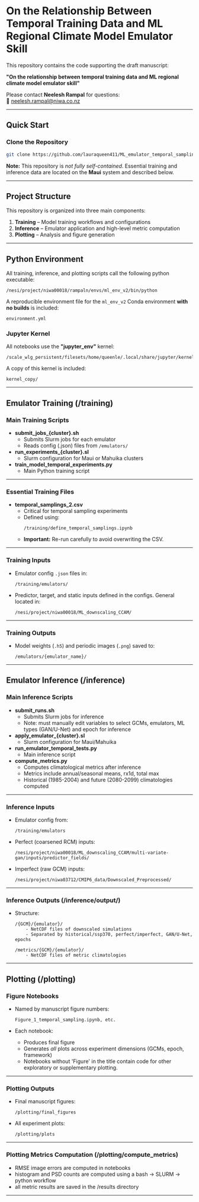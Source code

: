 # On the Relationship Between Temporal Training Data and ML Regional Climate Model Emulator Skill

This repository contains the code supporting the draft manuscript:

**"On the relationship between temporal training data and ML regional climate model emulator skill"**

Please contact **Neelesh Rampal** for questions:  
📧 neelesh.rampal@niwa.co.nz

---

## Quick Start

### Clone the Repository

```bash
git clone https://github.com/lauraqueen411/ML_emulator_temporal_sampling_experiments.git
````

**Note:** This repository is *not fully self-contained*. Essential training and inference data are located on the **Maui** system and described below.

---

## Project Structure

This repository is organized into three main components:

1. **Training** – Model training workflows and configurations
2. **Inference** – Emulator application and high-level metric computation
3. **Plotting** – Analysis and figure generation

---

## Python Environment

All training, inference, and plotting scripts call the following python executable:

```
/nesi/project/niwa00018/rampaln/envs/ml_env_v2/bin/python
```

A reproducible environment file for the `ml_env_v2` Conda environment **with no builds** is included:
```
environment.yml
```

### Jupyter Kernel

All notebooks use the **"jupyter\_env"** kernel:
```
/scale_wlg_persistent/filesets/home/queenle/.local/share/jupyter/kernels/nellys_env/
```

A copy of this kernel is included:
```
kernel_copy/
```

---

## Emulator Training (/training)

### Main Training Scripts

* **submit\_jobs\_{cluster}.sh**
  * Submits Slurm jobs for each emulator
  * Reads config (.json) files from `/emulators/`
* **run\_experiments\_{cluster}.sl**
  * Slurm configuration for Maui or Mahuika clusters
* **train\_model\_temporal\_experiments.py**
  * Main Python training script

---

### Essential Training Files

* **temporal\_samplings\_2.csv**
  * Critical for temporal sampling experiments
  * Defined using:
    ```
    /training/define_temporal_samplings.ipynb
    ```
  * **Important:** Re-run carefully to avoid overwriting the CSV.
  
---

### Training Inputs

* Emulator config `.json` files in:
  ```
  /training/emulators/
  ```
* Predictor, target, and static inputs defined in the configs. General located in:
  ```
  /nesi/project/niwa00018/ML_downscaling_CCAM/
  ```

---

### Training Outputs

* Model weights (`.h5`) and periodic images (`.png`) saved to:
  ```
  /emulators/{emulator_name}/
  ```

---

## Emulator Inference (/inference)

### Main Inference Scripts

* **submit\_runs.sh**
  * Submits Slurm jobs for inference
  * Note: must manually edit variables to select GCMs, emulators, ML types (GAN/U-Net) and epoch for inference
* **apply\_emulator\_{cluster}.sl**
  * Slurm configuration for Maui/Mahuika
* **run\_emulator\_temporal\_tests.py**
  * Main inference script
* **compute\_metrics.py**
  * Computes climatological metrics after inference
  * Metrics include annual/seasonal means, rx1d, total max
  * Historical (1985-2004) and future (2080-2099) climatologies computed

---

### Inference Inputs

* Emulator config from:
  ```
  /training/emulators
  ```
* Perfect (coarsened RCM) inputs:
  ```
  /nesi/project/niwa00018/ML_downscaling_CCAM/multi-variate-gan/inputs/predictor_fields/
  ```
* Imperfect (raw GCM) inputs:
  ```
  /nesi/project/niwa03712/CMIP6_data/Downscaled_Preprocessed/
  ```

---

### Inference Outputs (/inference/output/)

* Structure:
  ```
  /{GCM}/{emulator}/
      - NetCDF files of downscaled simulations
      - Separated by historical/ssp370, perfect/imperfect, GAN/U-Net, epochs

  /metrics/{GCM}/{emulator}/
      - NetCDF files of metric climatologies
  ```

---

## Plotting (/plotting)

### Figure Notebooks

* Named by manuscript figure numbers:

  ```
  Figure_1_temporal_sampling.ipynb, etc.
  ```
* Each notebook:

  * Produces final figure
  * Generates *all* plots across experiment dimensions (GCMs, epoch, framework)
  * Notebooks without 'Figure' in the title contain code for other exploratory or supplementary plotting.

---

### Plotting Outputs

* Final manuscript figures:
  ```
  /plotting/final_figures
  ```
* All experiment plots:
  ```
  /plotting/plots
  ```

---

### Plotting Metrics Computation (/plotting/compute_metrics)

* RMSE image errors are computed in notebooks
* histogram and PSD counts are computed using a bash -> SLURM -> python workflow
* all metric results are saved in the /results directory

---
